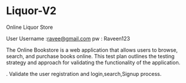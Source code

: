 # Liquor-V2
Online Liquor  Store

User 
Username :ravee@gmail.com
 pw : Raveen123
 
The Online Bookstore is a web application that allows users to browse, search, and purchase books online. This test plan outlines the testing strategy and approach for validating the functionality of the application.

. Validate the user registration and login,search,Signup process.
